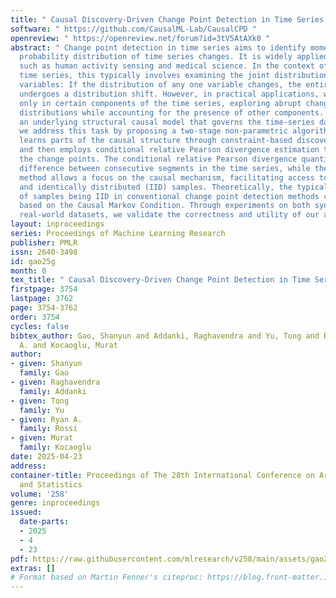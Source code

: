 ```yaml
---
title: " Causal Discovery-Driven Change Point Detection in Time Series "
software: " https://github.com/CausalML-Lab/CausalCPD "
openreview: " https://openreview.net/forum?id=3tV5AtAXk0 "
abstract: " Change point detection in time series aims to identify moments when the
  probability distribution of time series changes. It is widely applied in many areas,
  such as human activity sensing and medical science. In the context of multivariate
  time series, this typically involves examining the joint distribution of multiple
  variables: If the distribution of any one variable changes, the entire time series
  undergoes a distribution shift. However, in practical applications, we may be interested
  only in certain components of the time series, exploring abrupt changes in their
  distributions while accounting for the presence of other components. Here, assuming
  an underlying structural causal model that governs the time-series data generation,
  we address this task by proposing a two-stage non-parametric algorithm that first
  learns parts of the causal structure through constraint-based discovery methods,
  and then employs conditional relative Pearson divergence estimation to identify
  the change points. The conditional relative Pearson divergence quantifies the distribution
  difference between consecutive segments in the time series, while the causal discovery
  method allows a focus on the causal mechanism, facilitating access to independent
  and identically distributed (IID) samples. Theoretically, the typical assumption
  of samples being IID in conventional change point detection methods can be relaxed
  based on the Causal Markov Condition. Through experiments on both synthetic and
  real-world datasets, we validate the correctness and utility of our approach. "
layout: inproceedings
series: Proceedings of Machine Learning Research
publisher: PMLR
issn: 2640-3498
id: gao25g
month: 0
tex_title: " Causal Discovery-Driven Change Point Detection in Time Series "
firstpage: 3754
lastpage: 3762
page: 3754-3762
order: 3754
cycles: false
bibtex_author: Gao, Shanyun and Addanki, Raghavendra and Yu, Tong and Rossi, Ryan
  A. and Kocaoglu, Murat
author:
- given: Shanyun
  family: Gao
- given: Raghavendra
  family: Addanki
- given: Tong
  family: Yu
- given: Ryan A.
  family: Rossi
- given: Murat
  family: Kocaoglu
date: 2025-04-23
address:
container-title: Proceedings of The 28th International Conference on Artificial Intelligence
  and Statistics
volume: '258'
genre: inproceedings
issued:
  date-parts:
  - 2025
  - 4
  - 23
pdf: https://raw.githubusercontent.com/mlresearch/v258/main/assets/gao25g/gao25g.pdf
extras: []
# Format based on Martin Fenner's citeproc: https://blog.front-matter.io/posts/citeproc-yaml-for-bibliographies/
---
```

